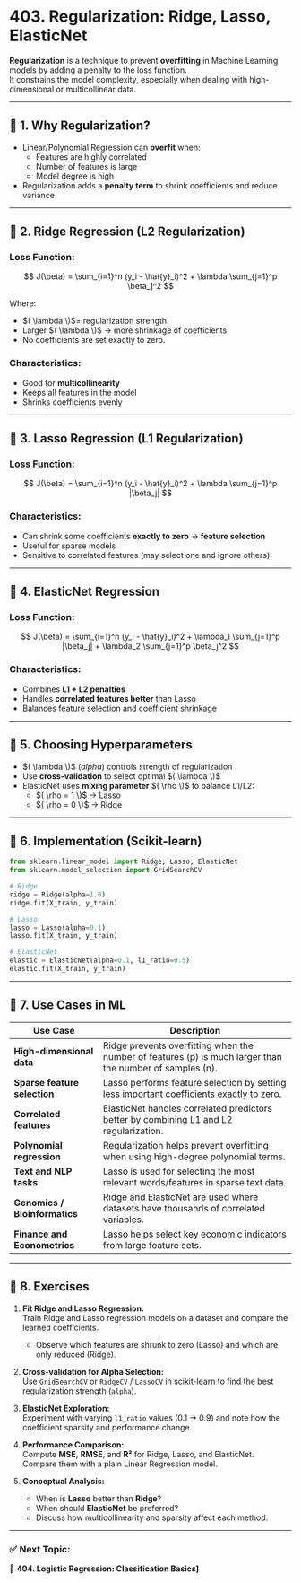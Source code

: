 # 403. Regularization: Ridge, Lasso, ElasticNet

**Regularization** is a technique to prevent **overfitting** in Machine Learning models by adding a penalty to the loss function.  
It constrains the model complexity, especially when dealing with high-dimensional or multicollinear data.

---

## 🧩 1. Why Regularization?

- Linear/Polynomial Regression can **overfit** when:
  - Features are highly correlated
  - Number of features is large
  - Model degree is high
- Regularization adds a **penalty term** to shrink coefficients and reduce variance.

---

## 🔹 2. Ridge Regression (L2 Regularization)

### Loss Function:
$$
J(\beta) = \sum_{i=1}^n (y_i - \hat{y}_i)^2 + \lambda \sum_{j=1}^p \beta_j^2
$$

Where:
- $( \lambda \)$= regularization strength
- Larger $( \lambda \)$ → more shrinkage of coefficients  
- No coefficients are set exactly to zero.

### Characteristics:
- Good for **multicollinearity**
- Keeps all features in the model
- Shrinks coefficients evenly

---

## 🔹 3. Lasso Regression (L1 Regularization)

### Loss Function:
$$
J(\beta) = \sum_{i=1}^n (y_i - \hat{y}_i)^2 + \lambda \sum_{j=1}^p |\beta_j|
$$

### Characteristics:
- Can shrink some coefficients **exactly to zero** → **feature selection**
- Useful for sparse models
- Sensitive to correlated features (may select one and ignore others)

---

## 🔹 4. ElasticNet Regression

### Loss Function:
$$
J(\beta) = \sum_{i=1}^n (y_i - \hat{y}_i)^2 + \lambda_1 \sum_{j=1}^p |\beta_j| + \lambda_2 \sum_{j=1}^p \beta_j^2
$$

### Characteristics:
- Combines **L1 + L2 penalties**
- Handles **correlated features better** than Lasso
- Balances feature selection and coefficient shrinkage

---

## 🔹 5. Choosing Hyperparameters

- $( \lambda \)$ $(alpha)$ controls strength of regularization
- Use **cross-validation** to select optimal $( \lambda \)$
- ElasticNet uses **mixing parameter** $( \rho \)$ to balance L1/L2:
  - $( \rho = 1 \)$ → Lasso  
  - $( \rho = 0 \)$ → Ridge

---

## 🔹 6. Implementation (Scikit-learn)

```python
from sklearn.linear_model import Ridge, Lasso, ElasticNet
from sklearn.model_selection import GridSearchCV

# Ridge
ridge = Ridge(alpha=1.0)
ridge.fit(X_train, y_train)

# Lasso
lasso = Lasso(alpha=0.1)
lasso.fit(X_train, y_train)

# ElasticNet
elastic = ElasticNet(alpha=0.1, l1_ratio=0.5)
elastic.fit(X_train, y_train)
```

---
## 🔹 7. Use Cases in ML

| Use Case | Description |
|-----------|--------------|
| **High-dimensional data** | Ridge prevents overfitting when the number of features (p) is much larger than the number of samples (n). |
| **Sparse feature selection** | Lasso performs feature selection by setting less important coefficients exactly to zero. |
| **Correlated features** | ElasticNet handles correlated predictors better by combining L1 and L2 regularization. |
| **Polynomial regression** | Regularization helps prevent overfitting when using high-degree polynomial terms. |
| **Text and NLP tasks** | Lasso is used for selecting the most relevant words/features in sparse text data. |
| **Genomics / Bioinformatics** | Ridge and ElasticNet are used where datasets have thousands of correlated variables. |
| **Finance and Econometrics** | Lasso helps select key economic indicators from large feature sets. |

---

## 🧩 8. Exercises

1. **Fit Ridge and Lasso Regression:**  
   Train Ridge and Lasso regression models on a dataset and compare the learned coefficients.  
   - Observe which features are shrunk to zero (Lasso) and which are only reduced (Ridge).

2. **Cross-validation for Alpha Selection:**  
   Use `GridSearchCV` or `RidgeCV` / `LassoCV` in scikit-learn to find the best regularization strength (`alpha`).

3. **ElasticNet Exploration:**  
   Experiment with varying `l1_ratio` values (0.1 → 0.9) and note how the coefficient sparsity and performance change.

4. **Performance Comparison:**  
   Compute **MSE**, **RMSE**, and **R²** for Ridge, Lasso, and ElasticNet.  
   Compare them with a plain Linear Regression model.

5. **Conceptual Analysis:**  
   - When is **Lasso** better than **Ridge**?  
   - When should **ElasticNet** be preferred?  
   - Discuss how multicollinearity and sparsity affect each method.

---

### ✅ Next Topic:
📘 **404. Logistic Regression: Classification Basics]**
